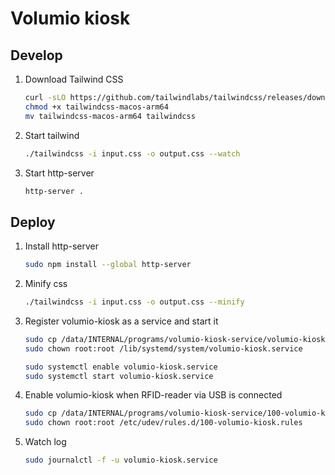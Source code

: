 # Volumio kiosk

## Develop

1. Download Tailwind CSS

    ```bash
    curl -sLO https://github.com/tailwindlabs/tailwindcss/releases/download/v3.3.5/tailwindcss-macos-arm64
    chmod +x tailwindcss-macos-arm64
    mv tailwindcss-macos-arm64 tailwindcss
    ```

2. Start tailwind

    ```bash
    ./tailwindcss -i input.css -o output.css --watch
    ```

3. Start http-server

    ```bash
    http-server .
    ```

## Deploy

1. Install http-server

   ```bash
   sudo npm install --global http-server
   ```

2. Minify css

   ```bash
   ./tailwindcss -i input.css -o output.css --minify
   ```

3. Register volumio-kiosk as a service and start it

   ```bash
   sudo cp /data/INTERNAL/programs/volumio-kiosk-service/volumio-kiosk.service /lib/systemd/system
   sudo chown root:root /lib/systemd/system/volumio-kiosk.service

   sudo systemctl enable volumio-kiosk.service
   sudo systemctl start volumio-kiosk.service
   ```

4. Enable volumio-kiosk when RFID-reader via USB is connected

   ```bash
   sudo cp /data/INTERNAL/programs/volumio-kiosk-service/100-volumio-kiosk.rules /etc/udev/rules.d
   sudo chown root:root /etc/udev/rules.d/100-volumio-kiosk.rules
   ```

5. Watch log

   ```bash
   sudo journalctl -f -u volumio-kiosk.service
   ```
